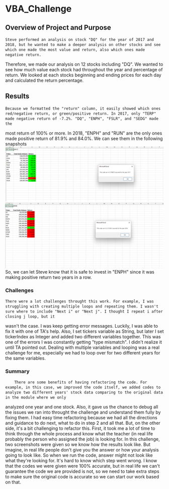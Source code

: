 # VBA_Challenge

## Overview of Project and Purpose

	Steve performed an analysis on stock "DQ" for the year of 2017 and 2018, but he wanted to make a deeper analysis on other stocks and see which one made the most value and return, also which ones made negative return.
Therefore, we made our analysis on 12 stocks including "DQ". We wanted to see how much value each stock had throughout the year and percentage of return. We looked at each stocks beginning and ending prices for each day and calculated the
return percentage.

## Results
	Because we formatted the "return" column, it easily showed which ones red/negative return, or green/positive return. In 2017, only "TERP" made negative return of -7.2%. "DQ", "ENPH", "FSLR", and "SEDG" made the 
most return of 100% or more. In 2018, "ENPH" and "RUN" are the only ones made positive return of 81.9% and 84.0%. We can see them in the following snapshots 
![VBA_Challenges_2017](https://github.com/dilnigar1007/VBA_Challenge/blob/main/VBA_Challenge_2017.png)
![VBA_Challenges_2018](https://github.com/dilnigar1007/VBA_Challenge/blob/main/VBA_Challenge_2018.png)
So, we can let Steve know that it is safe to invest in "ENPH" since it was making positive return two years in a row.

### Challenges
	There were a lot challenges throught this work. For example, I was struggling with creating multiple loops and repeating them. I wasn't sure where to include "Next i" or "Next j". I thought I repeat i after closing j loop, but it
wasn't the case. I was keep getting error messages. Luckily, I was able to fix it with one of TA's help. Also, I set tickers variable as String, but later I set tickerIndex as Integer and added two different variables together. This was
one of the errors I was constantly getting "type mismatch". I didn't realize it until TA pointed out. Dealing with multiple variables and looping was a real challenge for me, especially we had to loop over for two different years for the 
same variables.
	
### Summary
		There are some benefits of having refactoring the code. For example, in this case, we improved the code itself, we added codes to analyze two different years' stock data comparing to the original data in the module where we only
analyzed one year and one stock. Also, it gave us the chance to debug all the issues we ran into throught the challenge and understand them fully by fixing them. I had easy time refactoring because  we had all the directions and guidance 
to do next, what to do in step 2 and all that. But, on the other side, it's a bit challenging to refactor this. First, it took me a lot of time to think through the whole process and know what the teacher (in real life probably the 
person who assigned the job) is looking for. In this challenge, two screenshots were given so we know how the results look like. But imagine, in real life people don't give you the answer or how your analysis going to look like. So when we
run the code, answer might not look like what they're looking for. It's hard to know which step went wrong. I know that the codes we were given were 100% accurate, but in real life we can't guarantee the code we are provided is not, so we
need to take extra steps to make sure the original code is accurate so we can start our work based on that. 